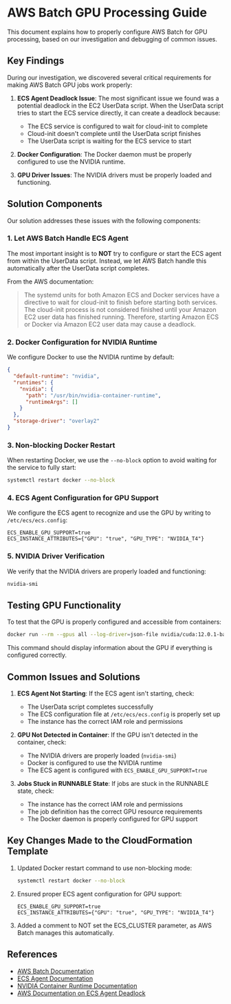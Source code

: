 # AWS Batch GPU Processing Guide

This document explains how to properly configure AWS Batch for GPU processing, based on our investigation and debugging of common issues.

## Key Findings

During our investigation, we discovered several critical requirements for making AWS Batch GPU jobs work properly:

1. **ECS Agent Deadlock Issue**: The most significant issue we found was a potential deadlock in the EC2 UserData script. When the UserData script tries to start the ECS service directly, it can create a deadlock because:
   - The ECS service is configured to wait for cloud-init to complete
   - Cloud-init doesn't complete until the UserData script finishes
   - The UserData script is waiting for the ECS service to start

2. **Docker Configuration**: The Docker daemon must be properly configured to use the NVIDIA runtime.

3. **GPU Driver Issues**: The NVIDIA drivers must be properly loaded and functioning.

## Solution Components

Our solution addresses these issues with the following components:

### 1. Let AWS Batch Handle ECS Agent

The most important insight is to **NOT** try to configure or start the ECS agent from within the UserData script. Instead, we let AWS Batch handle this automatically after the UserData script completes.

From the AWS documentation:
> The systemd units for both Amazon ECS and Docker services have a directive to wait for cloud-init to finish before starting both services. The cloud-init process is not considered finished until your Amazon EC2 user data has finished running. Therefore, starting Amazon ECS or Docker via Amazon EC2 user data may cause a deadlock.

### 2. Docker Configuration for NVIDIA Runtime

We configure Docker to use the NVIDIA runtime by default:

```json
{
  "default-runtime": "nvidia",
  "runtimes": {
    "nvidia": {
      "path": "/usr/bin/nvidia-container-runtime",
      "runtimeArgs": []
    }
  },
  "storage-driver": "overlay2"
}
```

### 3. Non-blocking Docker Restart

When restarting Docker, we use the `--no-block` option to avoid waiting for the service to fully start:

```bash
systemctl restart docker --no-block
```

### 4. ECS Agent Configuration for GPU Support

We configure the ECS agent to recognize and use the GPU by writing to `/etc/ecs/ecs.config`:

```
ECS_ENABLE_GPU_SUPPORT=true
ECS_INSTANCE_ATTRIBUTES={"GPU": "true", "GPU_TYPE": "NVIDIA_T4"}
```

### 5. NVIDIA Driver Verification

We verify that the NVIDIA drivers are properly loaded and functioning:

```bash
nvidia-smi
```

## Testing GPU Functionality

To test that the GPU is properly configured and accessible from containers:

```bash
docker run --rm --gpus all --log-driver=json-file nvidia/cuda:12.0.1-base-ubuntu22.04 nvidia-smi
```

This command should display information about the GPU if everything is configured correctly.

## Common Issues and Solutions

1. **ECS Agent Not Starting**: If the ECS agent isn't starting, check:
   - The UserData script completes successfully
   - The ECS configuration file at `/etc/ecs/ecs.config` is properly set up
   - The instance has the correct IAM role and permissions

2. **GPU Not Detected in Container**: If the GPU isn't detected in the container, check:
   - The NVIDIA drivers are properly loaded (`nvidia-smi`)
   - Docker is configured to use the NVIDIA runtime
   - The ECS agent is configured with `ECS_ENABLE_GPU_SUPPORT=true`

3. **Jobs Stuck in RUNNABLE State**: If jobs are stuck in the RUNNABLE state, check:
   - The instance has the correct IAM role and permissions
   - The job definition has the correct GPU resource requirements
   - The Docker daemon is properly configured for GPU support

## Key Changes Made to the CloudFormation Template

1. Updated Docker restart command to use non-blocking mode:
   ```bash
   systemctl restart docker --no-block
   ```

2. Ensured proper ECS agent configuration for GPU support:
   ```
   ECS_ENABLE_GPU_SUPPORT=true
   ECS_INSTANCE_ATTRIBUTES={"GPU": "true", "GPU_TYPE": "NVIDIA_T4"}
   ```

3. Added a comment to NOT set the ECS_CLUSTER parameter, as AWS Batch manages this automatically.

## References

- [AWS Batch Documentation](https://docs.aws.amazon.com/batch/latest/userguide/what-is-batch.html)
- [ECS Agent Documentation](https://github.com/aws/amazon-ecs-agent)
- [NVIDIA Container Runtime Documentation](https://github.com/NVIDIA/nvidia-container-runtime)
- [AWS Documentation on ECS Agent Deadlock](https://docs.aws.amazon.com/AmazonECS/latest/developerguide/bootstrap_container_instance.html)
